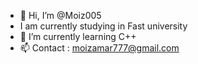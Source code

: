 - 👋 Hi, I’m @Moiz005
- I am currently studying in Fast university
- 🌱 I’m currently learning C++
- 📫 Contact : moizamar777@gmail.com

<!---
Note05/Note05 is a ✨ special ✨ repository because its `README.md` (this file) appears on your GitHub profile.
You can click the Preview link to take a look at your changes.
--->
